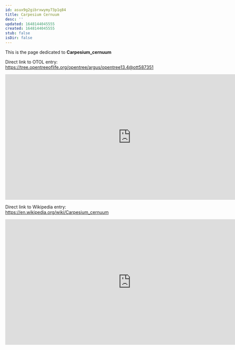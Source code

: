 ```yaml
---
id: asux9g2gibrxwymy73p1q84
title: Carpesium Cernuum
desc: ''
updated: 1648144045555
created: 1648144045555
stub: false
isDir: false
---
```

This is the page dedicated to **Carpesium_cernuum**


Direct link to OTOL entry: https://tree.opentreeoflife.org/opentree/argus/opentree13.4@ott587351



<html>
    <body>
    <iframe src="https://tree.opentreeoflife.org/opentree/argus/opentree13.4@ott587351"
    width="800" height="400" frameborder="0" allowfullscreen> </iframe>
    </body>
</html>
    


Direct link to Wikipedia entry: https://en.wikipedia.org/wiki/Carpesium_cernuum



<html>
    <body>
    <iframe src="https://en.wikipedia.org/wiki/Carpesium_cernuum"
    width="800" height="400" frameborder="0" allowfullscreen> </iframe>
    </body>
</html>
    
